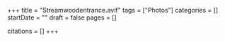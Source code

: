 +++
title = "Streamwoodentrance.avif"
tags = ["Photos"]
categories = []
startDate = ""
draft = false
pages = []

citations = []
+++
